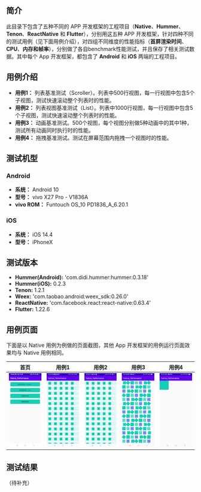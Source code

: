 ## 简介
此目录下包含了五种不同的 APP 开发框架的工程项目（**Native**、**Hummer**、**Tenon**、**ReactNative** 和 **Flutter**），分别用这五种 APP 开发框架，针对四种不同的测试用例（见下面用例介绍），对四组不同维度的性能指标（**首屏渲染时间**、**CPU**、**内存和帧率**），分别做了各自benchmark性能测试，并且保存了相关测试数据。其中每个 App 开发框架，都包含了 **Android** 和 **iOS** 两端的工程项目。

## 用例介绍
- **用例1：** 列表基准测试（Scroller）。列表中500行视图，每一行视图中包含5个子视图，测试快速滚动整个列表时的性能。
- **用例2：** 列表视图基准测试（List）。列表中1000行视图，每一行视图中包含5个子视图，测试快速滚动整个列表时的性能。
- **用例3：** 动画基准测试。500个视图，每个视图分别做5种动画中的其中1种，测试所有动画同时执行时的性能。
- **用例4：** 拖拽基准测试。测试在屏幕范围内拖拽一个视图时的性能。

## 测试机型
### Android
- **系统：** Android 10
- **型号：** vivo X27 Pro - V1836A
- **vivo ROM：** Funtouch OS_10  PD1836_A_6.20.1
### iOS
- **系统：** iOS 14.4
- **型号：** iPhoneX

## 测试版本
- **Hummer(Android):** 'com.didi.hummer:hummer:0.3.18'
- **Hummer(iOS):** 0.2.3
- **Tenon:** 1.2.1
- **Weex:** 'com.taobao.android:weex_sdk:0.26.0'
- **ReactNative:** 'com.facebook.react:react-native:0.63.4'
- **Flutter:** 1.22.6

## 用例页面
下面是以 Native 用例为例做的页面截图，其他 App 开发框架的用例运行页面效果均与 Native 用例相同。

| 首页 | 用例1 | 用例2 | 用例3 | 用例4 |
| ---- | ---- | ---- | ---- | ---- |
| ![首页](../screenshots/screenshot_native_home.jpg) | ![用例1](../screenshots/screenshot_native_scroller.gif) | ![用例2](../screenshots/screenshot_native_list.gif) | ![用例3](../screenshots/screenshot_native_animation.gif) | ![用例4](../screenshots/screenshot_native_drag.gif) |

## 测试结果
（待补充）

